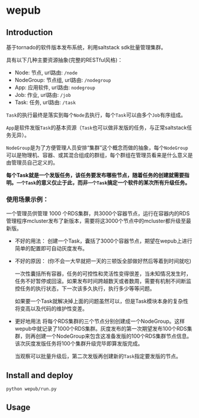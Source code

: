 # wepub

## Introduction
基于tornado的软件版本发布系统，利用saltstack sdk批量管理集群。

具有以下几种主要资源抽象(完整的RESTful风格)：
* Node: 节点, url路由: `/node`
* NodeGroup: 节点组, url路由: `/nodegroup`
* App: 应用软件, url路由: `nodegroup`
* Job: 作业, url路由: `/job`
* Task: 任务, url路由: `/task`

`Task`的执行最终是落实到每个`Node`去执行，每个`Task`可以由多个`Job`有序组成。

`App`是软件发版`Task`的基本资源（`Task`也可以做非发版的任务，与正常saltstack任务无异）。

`NodeGroup`是为了方便管理人员安排“集群”这个概念而做的抽象，每个`NodeGroup`可以是物理机、容器、或其混合组成的群组，每个群组在管理员看来是什么意义是由管理员自己定义的。

**每个Task就是一个发版任务，该任务要发布哪些节点，随着任务的创建就需要指明。`一个Task`的意义仅止于此，而非`一个Task`搞定一个软件的某次所有升级任务。**

### 使用场景示例：
一个管理员供管理 1000 个RDS集群，共3000个容器节点，运行在容器内的RDS管理程序mcluster发布了新版本，需要将这3000个节点中的mcluster都升级至最新版。

* 不好的用法：
    创建一个Task，囊括了3000个容器节点，期望在wepub上进行简单的配置即可自动灰度发布。

* 不好的原因：
    (你不会一大早就把一天的三顿饭全部做好然后等着到时间就吃)

    一次性囊括所有容器，任务的可控性和灵活性变得很差，当未知情况发生时，任务不好暂停或回滚。如果发布时间跨越数天或者数周，需要有机制不间断监控任务的执行状态，下一次该多久执行，执行多少等等问题。

    如果要一个Task就解决掉上面的问题虽然可以，但是Task模块本身的复杂性将变高以及代码的维护性变差。

* 更好地用法
  将每个RDS集群的三个节点分别创建成一个NodeGroup。这样wepub中就记录了1000个RDS集群。灰度发布的第一次期望发布100个RDS集群，则再创建一个NodeGroup来包含这准备发版的100个RDS集群节点信息。
  该次灰度发版任务将100个集群升级完毕即算发版完成。

  当观察可以批量升级后，第二次发版再创建新的`Task`指定要发版的节点。

## Install and deploy
```shell
python wepub/run.py
```

## Usage


